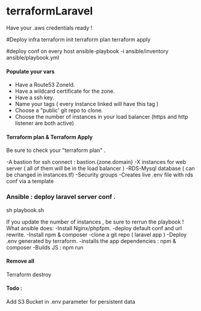 # terraformLaravel

Have your .aws credentials ready !

#Deploy infra
terraform init
terraform plan
terraform apply

#deploy conf on every host
ansible-playbook -i ansible/inventory ansible/playbook.yml

#### Populate your vars

- Have a Route53 ZoneId.
- Have a wildcard certificate for the zone.
- Have a ssh key.
- Name your tags ( every instance linked will have this tag )
- Choose a "public' git repo to clone.
- Choose the number of instances in your load balancer (https and http listener  are both active)

#### Terraform plan & Terraform Apply
Be sure to check your "terraform plan" .


-A bastion for ssh connect  :  bastion.{zone.domain}
-X instances for web server ( all of them will be in the load balancer )
-RDS-Mysql database ( can be changed in instances.tf)
-Security groups
-Creates live .env file with rds conf via a template

### Ansible : deploy laravel server conf .
sh playbook.sh

If you update the number of instances , be sure to rerrun the playbook !
What ansible does:
-Install Nginx/phpfpm.
-deploy default conf and url rewrite.
-Install npm & composer
-clone a git repo ( laravel app )
-Deploy .env generated by terraform.
-installs the app dependencies : npm & composer
-Builds JS : npm run



#### Remove all

Terraform destroy

#### Todo :

Add S3 Bucket in .env parameter for persistent data

